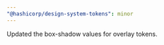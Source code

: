 ```yaml
---
"@hashicorp/design-system-tokens": minor
---
```


Updated the box-shadow values for overlay tokens.
